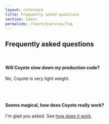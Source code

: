 ```yaml
---
layout: reference
title: Frequently asked questions
section: learn
permalink: /learn/overview/faq
---
```


## Frequently asked questions

<br/>

#### Will Coyote slow down my production code?

No, Coyote is very light weight.

<br/><br/>

#### Seems magical, how does Coyote really work?

I'm glad you asked. See [how does it work](../overview/how.md).

<br/><br/>
